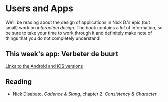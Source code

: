 # Users and Apps

We'll be reading about the design of applications in Nick D.'s epic (but small) work on *interaction design*. The book contains a *lot* of information, so be sure to take your time to work through it and definitely make note of things that you do not completely understand!

## This week's app: Verbeter de buurt

[Links to the Android and iOS versions](https://www.amsterdam.nl/wonen-leefomgeving/melding-or/)

## Reading

* Nick Disabato, *Cadence & Slang*, chapter 2: *Consistency & Character*
